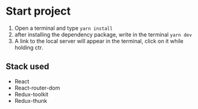 # Start project

 1. Open a terminal and type `yarn install `
 2. after installing the dependency package, write in the terminal 
 `yarn dev`
 3. A link to the local server will appear in the terminal, click on it while holding ctr.

 ## Stack used
- React
- React-router-dom
- Redux-toolkit
- Redux-thunk
